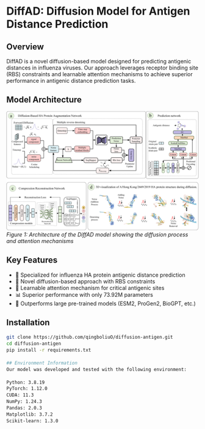 # DiffAD: Diffusion Model for Antigen Distance Prediction

## Overview
DiffAD is a novel diffusion-based model designed for predicting antigenic distances in influenza viruses. Our approach leverages receptor binding site (RBS) constraints and learnable attention mechanisms to achieve superior performance in antigenic distance prediction tasks.

## Model Architecture
![Model Architecture](/model.png)
*Figure 1: Architecture of the DiffAD model showing the diffusion process and attention mechanisms*

## Key Features
- 🧬 Specialized for influenza HA protein antigenic distance prediction
- 🔄 Novel diffusion-based approach with RBS constraints
- 🎯 Learnable attention mechanism for critical antigenic sites
- 📊 Superior performance with only 73.92M parameters
- 🚀 Outperforms large pre-trained models (ESM2, ProGen2, BioGPT, etc.)

## Installation
```bash
git clone https://github.com/qingboliuO/diffusion-antigen.git
cd diffusion-antigen
pip install -r requirements.txt

## Environment Information
Our model was developed and tested with the following environment:

Python: 3.8.19
PyTorch: 1.12.0
CUDA: 11.3
NumPy: 1.24.3
Pandas: 2.0.3
Matplotlib: 3.7.2
Scikit-learn: 1.3.0
